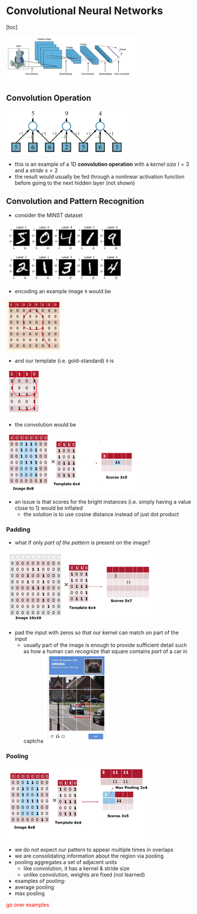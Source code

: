 # Convolutional Neural Networks

[toc]

<img src="images/image-20231128155818152.png" alt="image-20231128155818152" style="zoom:50%;" />

## Convolution Operation

<img src="images/image-20231128160028749.png" alt="image-20231128160028749" style="zoom:75%;" />

- this is an example of a 1D **convolution operation** with a *kernel size* $l=3$ and a *stride* $s=2$ 
- the result would usually be fed through a nonlinear activation function before going to the next hidden layer (not shown)

## Convolution and Pattern Recognition

- consider the MINST dataset

<img src="images/image-20231128160313092.png" alt="image-20231128160313092" style="zoom:50%;" />

- encoding an example image `9` would be

<img src="images/image-20231128160353232.png" alt="image-20231128160353232" style="zoom:50%;" />

- and our template (i.e. gold-standard) `9` is

<img src="images/image-20231128160800487.png" alt="image-20231128160800487" style="zoom:50%;" />

- the convolution would be

<img src="images/image-20231128161307837.png" alt="image-20231128161307837" style="zoom:50%;" />

- an issue is that scores for the bright instances (i.e. simply having a value close to 1) would be inflated
  - the solution is to use cosine distance instead of just dot product

### Padding

- what if only *part of the pattern* is present on the image?

<img src="images/image-20231128161534155.png" alt="image-20231128161534155" style="zoom:50%;" />

- pad the input with zeros so that our kernel can match on part of the input
  - usually part of the image is enough to provide sufficient detail such as how a human can recognize that square contains *part* of a car in  captcha
    <img src="images/image-20231128161706901.png" alt="image-20231128161706901" style="zoom:67%;" />

### Pooling

<img src="images/image-20231128161751170.png" alt="image-20231128161751170" style="zoom:50%;" />

- we do not expect our pattern to appear multiple times in overlaps
- we are consolidating information about the region via pooling
- pooling aggregates a set of adjacent units
  - like convolution, it has a kernel & stride size
  - unlike convolution, weights are fixed (not learned)
-  examples of pooling:
  - average pooling
  - max pooling

<span style="color:red">go over examples</span>
